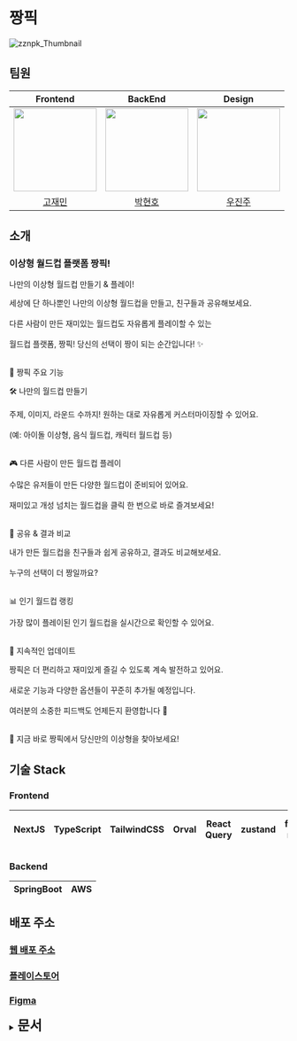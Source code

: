 # 짱픽

![zznpk_Thumbnail](https://github.com/user-attachments/assets/7a15aa45-2a58-44df-957a-8a493042fca0)

## 팀원

|                              Frontend                              |                               BackEnd                               |                                Design                                |
| :----------------------------------------------------------------: | :-----------------------------------------------------------------: | :------------------------------------------------------------------: |
| <img src="https://github.com/kojaem.png" width="150" height="150"> | <img src="https://github.com/cheomuk.png" width="150" height="150"> | <img src="https://github.com/jinjuwoo.png" width="150" height="150"> |
|                [고재민](https://github.com/kojaem)                 |                [박현호](https://github.com/cheomuk)                 |                [우진주](https://github.com/jinjuwoo)                 |

## 소개

### 이상형 월드컵 플랫폼 짱픽!

나만의 이상형 월드컵 만들기 & 플레이!

세상에 단 하나뿐인 나만의 이상형 월드컵을 만들고, 친구들과 공유해보세요.<br /><br />
다른 사람이 만든 재미있는 월드컵도 자유롭게 플레이할 수 있는<br /><br />
월드컵 플랫폼, 짱픽! 당신의 선택이 짱이 되는 순간입니다! ✨<br /><br />

🔹 짱픽 주요 기능

🛠️ 나만의 월드컵 만들기<br /><br />
주제, 이미지, 라운드 수까지! 원하는 대로 자유롭게 커스터마이징할 수 있어요.<br /><br />
(예: 아이돌 이상형, 음식 월드컵, 캐릭터 월드컵 등)<br /><br />

🎮 다른 사람이 만든 월드컵 플레이

수많은 유저들이 만든 다양한 월드컵이 준비되어 있어요.<br /><br />
재미있고 개성 넘치는 월드컵을 클릭 한 번으로 바로 즐겨보세요!<br /><br />

🔗 공유 & 결과 비교

내가 만든 월드컵을 친구들과 쉽게 공유하고, 결과도 비교해보세요.<br /><br />
누구의 선택이 더 짱일까요?<br /><br />

📊 인기 월드컵 랭킹

가장 많이 플레이된 인기 월드컵을 실시간으로 확인할 수 있어요.<br /><br />

🔄 지속적인 업데이트

짱픽은 더 편리하고 재미있게 즐길 수 있도록 계속 발전하고 있어요.<br /><br />
새로운 기능과 다양한 옵션들이 꾸준히 추가될 예정입니다.<br /><br />
여러분의 소중한 피드백도 언제든지 환영합니다 💬<br /><br />

🚀 지금 바로 짱픽에서 당신만의 이상형을 찾아보세요!

## 기술 Stack

### Frontend

| NextJS | TypeScript | TailwindCSS | Orval | React Query | zustand | framer-motion | Vercel | React Native (Expo) |
| ------ | ---------- | ----------- | ----- | ----------- | ------- | ------------- | ------ | ------------------- |

### Backend

| SpringBoot | AWS |
| ---------- | --- |

## 배포 주소

### [웹 배포 주소](https://zznpk.com/)

### [플레이스토어](https://play.google.com/store/apps/details?id=com.rookeys.balancegame&hl=ko)

### [Figma](https://www.figma.com/design/K7KQT0CDKhgNoqZ9eYpmuy/%EC%A7%B1%ED%94%BD?node-id=0-1&p=f)

<details>

<summary><span  style='font-size : 24px;font-weight:bold'>문서</span></summary>

<div  markdown="1">

### [캐싱 전략](/docs/cache.md)

### [컨벤션](/docs/convention.md)

</div>

</details>

